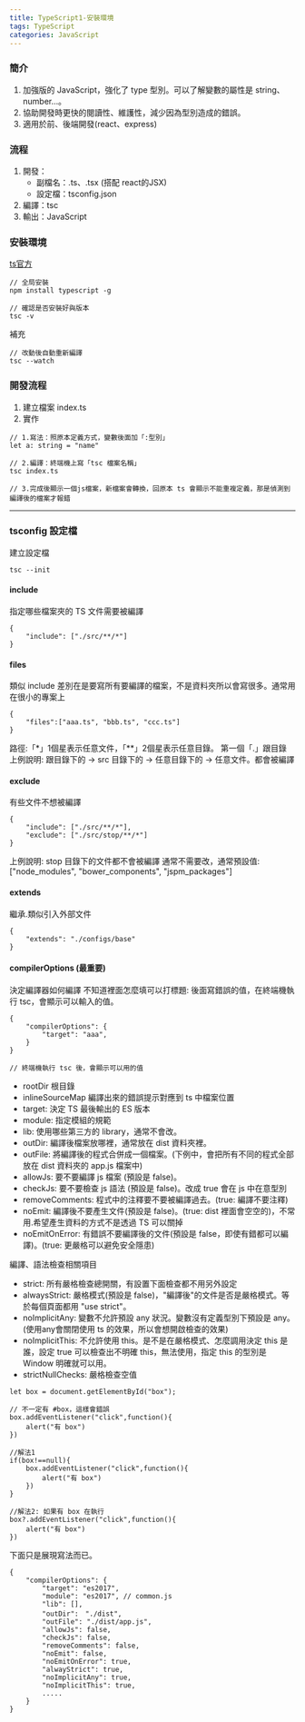 ```yaml
---
title: TypeScript1-安裝環境
tags: TypeScript
categories: JavaScript
---
```

### 簡介
1. 加強版的 JavaScript，強化了 type 型別。可以了解變數的屬性是 string、number...。
2. 協助開發時更快的閱讀性、維護性，減少因為型別造成的錯誤。
3. 適用於前、後端開發(react、express)
<!--more-->

### 流程
1. 開發：
    - 副檔名：.ts、.tsx (搭配 react的JSX)
    - 設定檔：tsconfig.json
2. 編譯：tsc
3. 輸出：JavaScript

### 安裝環境
[ts官方](https://www.typescriptlang.org/)
```
// 全局安裝
npm install typescript -g

// 確認是否安裝好與版本
tsc -v
```

補充
```
// 改動後自動重新編譯
tsc --watch
```

### 開發流程
1. 建立檔案 index.ts
2. 實作
```
// 1.寫法：照原本定義方式，變數後面加「:型別」
let a: string = "name"

// 2.編譯：終端機上寫「tsc 檔案名稱」
tsc index.ts

// 3.完成後顯示一個js檔案，新檔案會轉換，回原本 ts 會顯示不能重複定義，那是偵測到編譯後的檔案才報錯
```

------------------------------------------------------------------------
### tsconfig 設定檔
建立設定檔
```
tsc --init
```

#### include
指定哪些檔案夾的 TS 文件需要被編譯
```
{
    "include": ["./src/**/*"]
}
```

#### files
類似 include 差別在是要寫所有要編譯的檔案，不是資料夾所以會寫很多。通常用在很小的專案上
```
{
    "files":["aaa.ts", "bbb.ts", "ccc.ts"]
}
```

路徑:「*」1個星表示任意文件，「**」2個星表示任意目錄。
第一個「.」跟目錄
上例說明: 跟目錄下的 -> src 目錄下的 -> 任意目錄下的 -> 任意文件。都會被編譯

#### exclude
有些文件不想被編譯
```
{
    "include": ["./src/**/*"],
    "exclude": ["./src/stop/**/*"]
}
```

上例說明: stop 目錄下的文件都不會被編譯
通常不需要改，通常預設值:["node_modules", "bower_components", "jspm_packages"]

#### extends
繼承.類似引入外部文件 
```
{
    "extends": "./configs/base"
}
```

#### compilerOptions (最重要)
決定編譯器如何編譯
不知道裡面怎麼填可以打標題: 後面寫錯誤的值，在終端機執行 tsc，會顯示可以輸入的值。
```
{
    "compilerOptions": {
        "target": "aaa",
    }
}

// 終端機執行 tsc 後，會顯示可以用的值
```

- rootDir 根目錄
- inlineSourceMap 編譯出來的錯誤提示對應到 ts 中檔案位置
- target: 決定 TS 最後輸出的 ES 版本
- module: 指定模組的規範
- lib: 使用哪些第三方的 library，通常不會改。
- outDir: 編譯後檔案放哪裡，通常放在 dist 資料夾裡。
- outFile: 將編譯後的程式合併成一個檔案。(下例中，會把所有不同的程式全部放在 dist 資料夾的 app.js 檔案中)
- allowJs: 要不要編譯 js 檔案 (預設是 false)。
- checkJs: 要不要檢查 js 語法 (預設是 false)。改成 true 會在 js 中在意型別
- removeComments: 程式中的注釋要不要被編譯過去。(true: 編譯不要注釋)
- noEmit: 編譯後不要產生文件(預設是 false)。(true: dist 裡面會空空的)，不常用.希望產生資料的方式不是透過 TS 可以關掉
- noEmitOnError: 有錯誤不要編譯後的文件(預設是 false，即使有錯都可以編譯)。(true: 更嚴格可以避免安全隱患)

編譯、語法檢查相關項目
- strict: 所有嚴格檢查總開關，有設置下面檢查都不用另外設定
- alwaysStrict: 嚴格模式(預設是 false)，"編譯後"的文件是否是嚴格模式。等於每個頁面都用 "use strict"。
- noImplicitAny: 變數不允許預設 any 狀況。變數沒有定義型別下預設是 any。(使用any會關閉使用 ts 的效果，所以會想開啟檢查的效果)
- noImplicitThis: 不允許使用 this。是不是在嚴格模式、怎麼調用決定 this 是誰，設定 true 可以檢查出不明確 this，無法使用，指定 this 的型別是 Window 明確就可以用。
- strictNullChecks: 嚴格檢查空值
```
let box = document.getElementById("box");

// 不一定有 #box，這樣會錯誤
box.addEventListener("click",function(){
    alert("有 box")
})

//解法1
if(box!==null){
    box.addEventListener("click",function(){
        alert("有 box")
    })
}

//解法2: 如果有 box 在執行
box?.addEventListener("click",function(){
    alert("有 box")
})
```

下面只是展現寫法而已。
```
{
    "compilerOptions": {
        "target": "es2017",
        "module": "es2017", // common.js
        "lib": [],
        "outDir":　"./dist",
        "outFile": "./dist/app.js",
        "allowJs": false,
        "checkJs": false,
        "removeComments": false,
        "noEmit": false,
        "noEmitOnError": true,
        "alwayStrict": true,
        "noImplicitAny": true,
        "noImplicitThis": true,
        .....
    }
}
```
